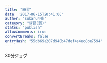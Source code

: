 ```yaml
---
title: "練習"
date: '2017-06-15T20:41:00'
author: "subaru44k"
category: "練習(弱)"
status: "publish"
allowComments: true
convertBreaks: false
entryHash: "55db69a207d940b47def4e4ec8be7594"
---
```

30分ジョグ
